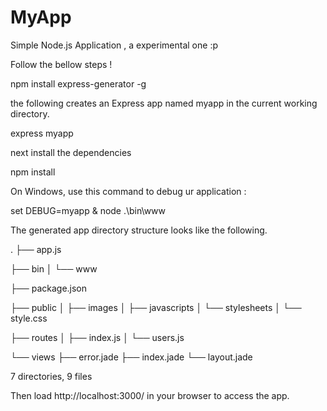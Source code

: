 # MyApp
Simple Node.js Application , a experimental one :p 

Follow the bellow steps !

npm install express-generator -g

the following creates an Express app named myapp in the current working directory.

express myapp

next install the dependencies 

npm install

On Windows, use this command to debug ur application :

set DEBUG=myapp & node .\bin\www

The generated app directory structure looks like the following.

.
├── app.js

├── bin
│   └── www

├── package.json

├── public
│   ├── images
│   ├── javascripts
│   └── stylesheets
│       └── style.css

├── routes
│   ├── index.js
│   └── users.js

└── views
    ├── error.jade
    ├── index.jade
    └── layout.jade

7 directories, 9 files


Then load http://localhost:3000/ in your browser to access the app.

